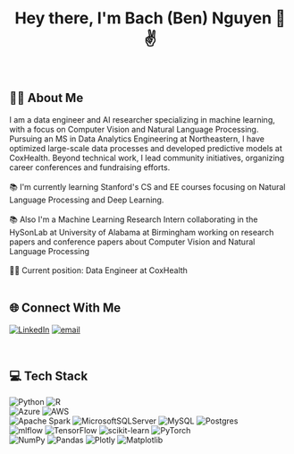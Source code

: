<h1 align="center">Hey there, I'm Bach (Ben) Nguyen 👋✌️</h1>

<br>

## 👩‍💻  About Me

<p align="left">I am a data engineer and AI researcher specializing in machine learning, with a focus on Computer Vision and Natural Language Processing. Pursuing an MS in Data Analytics Engineering at Northeastern, I have optimized large-scale data processes and developed predictive models at CoxHealth. Beyond technical work, I lead community initiatives, organizing career conferences and fundraising efforts.<br>
<br>📚 I'm currently learning Stanford's CS and EE courses focusing on Natural Language Processing and Deep Learning.<br>
<br>📚 Also I'm a Machine Learning Research Intern collaborating in the HySonLab at University of Alabama at Birmingham working on research papers and conference papers about Computer Vision and Natural Language Processing <br>
<br>👨‍💼 Current position: Data Engineer at CoxHealth <br>

<br>

## 🌐 Connect With Me
[![LinkedIn](https://img.shields.io/badge/LinkedIn-%230077B5.svg?logo=linkedin&logoColor=white)](https://www.linkedin.com/in/ben1203/) 
[![email](https://img.shields.io/badge/Email-D14836?logo=gmail&logoColor=white)](mailto:bachthebusiness@gmail.com) 

<br>

## 💻 Tech Stack
![Python](https://img.shields.io/badge/python-3670A0?style=flat&logo=python&logoColor=ffdd54) 
![R](https://img.shields.io/badge/r-%23276DC3.svg?style=flat&logo=r&logoColor=white) <br>
![Azure](https://img.shields.io/badge/azure-%230072C6.svg?style=flat&logo=microsoftazure&logoColor=white) 
![AWS](https://img.shields.io/badge/AWS-%23FF9900.svg?style=flat&logo=amazon-aws&logoColor=white) <br>
![Apache Spark](https://img.shields.io/badge/Apache%20Spark-FDEE21?style=flat&logo=apachespark&logoColor=black) 
![MicrosoftSQLServer](https://img.shields.io/badge/Microsoft%20SQL%20Server-CC2927?style=flat&logo=microsoft%20sql%20server&logoColor=white) 
![MySQL](https://img.shields.io/badge/mysql-4479A1.svg?style=flat&logo=mysql&logoColor=white) 
![Postgres](https://img.shields.io/badge/postgres-%23316192.svg?style=flat&logo=postgresql&logoColor=white) 
<br>![mlflow](https://img.shields.io/badge/mlflow-%23d9ead3.svg?style=flat&logo=numpy&logoColor=blue) 
![TensorFlow](https://img.shields.io/badge/TensorFlow-%23FF6F00.svg?style=flat&logo=TensorFlow&logoColor=white) 
![scikit-learn](https://img.shields.io/badge/scikit--learn-%23F7931E.svg?style=flat&logo=scikit-learn&logoColor=white) 
![PyTorch](https://img.shields.io/badge/PyTorch-%23EE4C2C.svg?style=flat&logo=PyTorch&logoColor=white)
<br>![NumPy](https://img.shields.io/badge/numpy-%23013243.svg?style=flat&logo=numpy&logoColor=white) 
![Pandas](https://img.shields.io/badge/pandas-%23150458.svg?style=flat&logo=pandas&logoColor=white) 
![Plotly](https://img.shields.io/badge/Plotly-%233F4F75.svg?style=flat&logo=plotly&logoColor=white) 
![Matplotlib](https://img.shields.io/badge/Matplotlib-%23ffffff.svg?style=flat&logo=Matplotlib&logoColor=black) 



